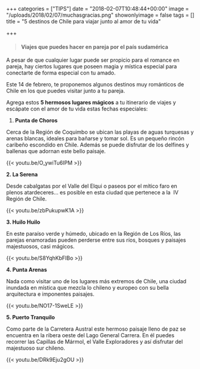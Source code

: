 +++
categories = ["TIPS"]
date = "2018-02-07T10:48:44+00:00"
image = "/uploads/2018/02/07/muchasgracias.png"
showonlyimage = false
tags = []
title = "5 destinos de Chile para viajar junto al amor de tu vida"

+++
> #### Viajes que puedes hacer en pareja por el país sudamérica 

A pesar de que cualquier lugar puede ser propicio para el romance en pareja, hay ciertos lugares que poseen magia y mística especial para conectarte de forma especial con tu amado.

Este 14 de febrero, te proponemos algunos destinos muy románticos de Chile en los que puedes visitar junto a tu pareja. 

Agrega estos **5 hermosos lugares mágicos** a tu itinerario de viajes y escápate con el amor de tu vida estas fechas especiales:

1. **Punta de Choros**

Cerca de la Región de Coquimbo se ubican las playas de aguas turquesas y arenas blancas, ideales para bañarse y tomar sol. Es un pequeño rincón caribeño escondido en Chile. Además se puede disfrutar de los delfines y ballenas que adornan este bello paisaje. 

{{< youtu.be/O_ywiTu6IPM >}}

**2. La Serena**

Desde cabalgatas por el Valle del Elqui o paseos por el mítico faro en plenos atardeceres… es posible en esta ciudad que pertenece a la  IV Región de Chile. 

{{< youtu.be/zbPukupwK1A >}}

**3. Huilo Huilo**

  
En este paraíso verde y húmedo, ubicado en la Región de Los Ríos, las parejas enamoradas pueden perderse entre sus ríos, bosques y paisajes majestuosos, casi mágicos. 

{{< youtu.be/S8YqhKbFIBo >}}

**4. Punta Arenas**

  
Nada como visitar uno de los lugares más extremos de Chile, una ciudad inundada en mística que mezcla lo chileno y europeo con su bella arquitectura e imponentes paisajes. 

{{< youtu.be/NO17-1SweLE >}}

**5. Puerto Tranquilo**

Como parte de la Carretera Austral este hermoso paisaje lleno de paz se encuentra en la ribera oeste del Lago General Carrera. En él puedes recorrer las Capillas de Mármol, el Valle Exploradores y así disfrutar del majestuoso sur chileno.

{{< youtu.be/DRk9Eju2gOU >}}